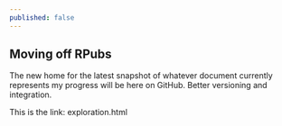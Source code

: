 ```yaml
---
published: false
---
```

## Moving off RPubs

The new home for the latest snapshot of whatever document currently represents my progress will be here on GitHub. Better versioning and integration.

This is the link: exploration.html
